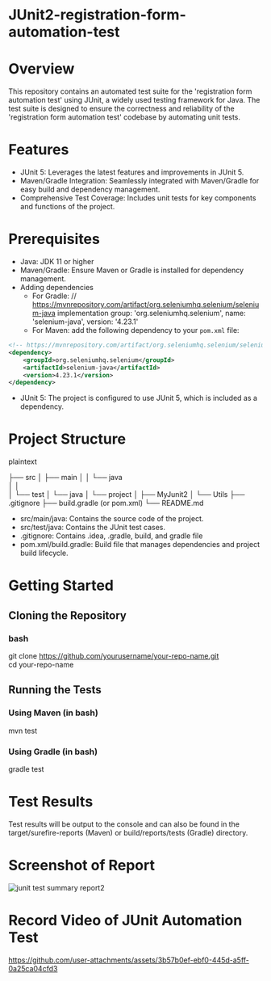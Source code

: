 # JUnit2-registration-form-automation-test
# Overview
This repository contains an automated test suite for the 'registration form automation test' using JUnit, a widely used testing framework for Java. The test suite is designed to ensure the correctness and reliability of the 'registration form automation test' codebase by automating unit tests.

# Features
* JUnit 5: Leverages the latest features and improvements in JUnit 5.
* Maven/Gradle Integration: Seamlessly integrated with Maven/Gradle for easy build and dependency management.
* Comprehensive Test Coverage: Includes unit tests for key components and functions of the project.

# Prerequisites
* Java: JDK 11 or higher
* Maven/Gradle: Ensure Maven or Gradle is installed for dependency management.
* Adding dependencies
    - For Gradle: // https://mvnrepository.com/artifact/org.seleniumhq.selenium/selenium-java
implementation group: 'org.seleniumhq.selenium', name: 'selenium-java', version: '4.23.1'
    - For Maven: add the following dependency to your `pom.xml` file:

```xml
<!-- https://mvnrepository.com/artifact/org.seleniumhq.selenium/selenium-java -->
<dependency>
    <groupId>org.seleniumhq.selenium</groupId>
    <artifactId>selenium-java</artifactId>
    <version>4.23.1</version>
</dependency>
```

* JUnit 5: The project is configured to use JUnit 5, which is included as a dependency.

# Project Structure

plaintext

├── src
│   ├── main
│   │   └── java                             
│   │                
│   └── test
│       └── java
│           └── project
│                 ├── MyJunit2
│                 └── Utils
├── .gitignore
├── build.gradle (or pom.xml)
└── README.md

* src/main/java: Contains the source code of the project. <br />
* src/test/java: Contains the JUnit test cases.<br />
* .gitignore: Contains .idea, .gradle, build, and gradle file<br />
* pom.xml/build.gradle: Build file that manages dependencies and project build lifecycle.

# Getting Started
## Cloning the Repository

### bash
git clone https://github.com/yourusername/your-repo-name.git <br />
cd your-repo-name

## Running the Tests
### Using Maven (in bash)
mvn test

### Using Gradle (in bash)
gradle test

# Test Results
Test results will be output to the console and can also be found in the target/surefire-reports (Maven) or build/reports/tests (Gradle) directory.

# Screenshot of Report
![junit test summary report2](https://i.postimg.cc/G38mDKdX/junit-test-summary-report-2.png)

# Record Video of JUnit Automation Test

https://github.com/user-attachments/assets/3b57b0ef-ebf0-445d-a5ff-0a25ca04cfd3 

